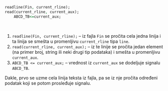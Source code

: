 ```vhdl
readline(Fin, current_rline);
read(current_rline, current_aux); 
	ABCD_TB<=current_aux;
```

<br>

1. `readline(Fin, current_rline);` – iz fajla `Fin` se pročita cela jedna linija i ta linija se smešta u promenljivu `current_rline` tipa `line`.
2. `read(current_rline, current_aux);` – iz te linije se pročita jedan element (na primer broj, string ili neki drugi tip podataka) i smešta u promenljivu `current_aux`.
3. `ABCD_TB <= current_aux;` – vrednost iz `current_aux` se dodeljuje signalu `ABCD_TB`.

Dakle, prvo se uzme cela linija teksta iz fajla, pa se iz nje pročita određeni podatak koji se potom prosleđuje signalu.
